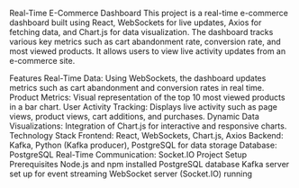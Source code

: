 Real-Time E-Commerce Dashboard
This project is a real-time e-commerce dashboard built using React, WebSockets for live updates, Axios for fetching data, and Chart.js for data visualization. The dashboard tracks various key metrics such as cart abandonment rate, conversion rate, and most viewed products. It allows users to view live activity updates from an e-commerce site.

Features
Real-Time Data: Using WebSockets, the dashboard updates metrics such as cart abandonment and conversion rates in real time.
Product Metrics: Visual representation of the top 10 most viewed products in a bar chart.
User Activity Tracking: Displays live activity such as page views, product views, cart additions, and purchases.
Dynamic Data Visualizations: Integration of Chart.js for interactive and responsive charts.
Technology Stack
Frontend: React, WebSockets, Chart.js, Axios
Backend: Kafka, Python (Kafka producer), PostgreSQL for data storage
Database: PostgreSQL
Real-Time Communication: Socket.IO
Project Setup
Prerequisites
Node.js and npm installed
PostgreSQL database
Kafka server set up for event streaming
WebSocket server (Socket.IO) running
